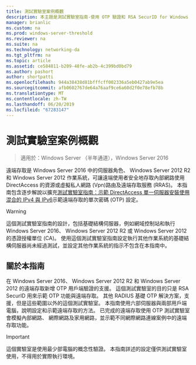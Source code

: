 ```yaml
---
title: 測試實驗室案例概觀
description: 本主題是測試實驗室指南-使用 OTP 驗證和 RSA SecurID for Windows Server 2016 的示範 DirectAccess 的一部分
manager: brianlic
ms.custom: na
ms.prod: windows-server-threshold
ms.reviewer: na
ms.suite: na
ms.technology: networking-da
ms.tgt_pltfrm: na
ms.topic: article
ms.assetid: ce584811-b209-48fe-ab2b-4c399bd0bd79
ms.author: pashort
author: shortpatti
ms.openlocfilehash: 944a38438d81bfffcff002336a5eb0427ab9e5ea
ms.sourcegitcommit: afb0602767de64a76aaf9ce6a60d2f0e78efb78b
ms.translationtype: MT
ms.contentlocale: zh-TW
ms.lasthandoff: 06/20/2019
ms.locfileid: "67283147"
---
```

# <a name="overview-of-the-test-lab-scenario"></a>測試實驗室案例概觀

>適用於：Windows Server （半年通道），Windows Server 2016

遠端存取是 Windows Server 2016 中的伺服器角色、 Windows Server 2012 R2 和 Windows Server 2012 作業系統，可讓遠端使用者安全地存取內部網路使用 DirectAccess 的資源或虛擬私人網路 (Vpn)路由及遠端存取服務 (RRAS)。 本指南包含逐步解說以擴充[測試實驗室指南：示範 DirectAccess 單一伺服器安裝使用混合的 IPv4 與 IPv6](https://go.microsoft.com/fwlink/p/?LinkId=237004)示範遠端存取的單次密碼 (OTP) 設定。  
  
> [!WARNING]  
> 這個測試實驗室指南的設計，包括基礎結構伺服器，例如網域控制站和執行 Windows Server 2016、 Windows Server 2012 R2 或 Windows Server 2012 的憑證授權單位 (CA)。 使用這個測試實驗室指南設定執行其他作業系統的基礎結構伺服器尚未經過測試，並設定其他作業系統的指示不包含在本指南中。  
  
## <a name="about-this-guide"></a>關於本指南  
在 Windows Server 2016、 Windows Server 2012 R2 和 Windows Server 2012 的遠端存取新增 OTP 用戶端驗證的支援。 這個測試實驗室的目的只是 RSA SecurID 用來示範 OTP 功能與遠端存取。 其他 RADIUS 基礎 OTP 解決方案，支援，但是這些範圍以外的這個測試實驗室。 本指南使用六部伺服器與兩部用戶端電腦，說明設定和示範遠端存取的方法。 已完成的遠端存取使用 OTP 測試實驗室會模擬內部網路、 網際網路及家用網路，並示範不同網際網路連線案例中的遠端存取功能。  
  
> [!IMPORTANT]  
> 這個實驗室是使用最少部電腦的概念性驗證。 本指南詳述的設定僅供測試實驗室使用，不得用於實際執行環境。  
  



